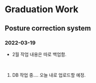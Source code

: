 # Graduation Work

## Posture correction system

### 2022-03-19
- 2월 작업 내용은 따로 백업함.

<br/>

1. DB 작업 중.... 오늘 내로 업로드할 예정.
